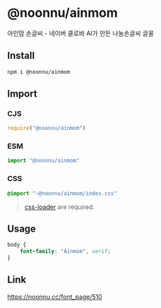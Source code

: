 # @noonnu/ainmom
아인맘 손글씨 - 네이버 클로바 AI가 만든 나눔손글씨 글꼴

## Install
```sh
npm i @noonnu/ainmom
```
## Import
### CJS
```js
require("@noonnu/ainmom")
```
### ESM
```js
import "@noonnu/ainmom"
```
### CSS 
```css
@import "~@noonnu/ainmom/index.css"
```
> [css-loader](https://github.com/webpack-contrib/css-loader) are required.

## Usage
```css
body {
    font-family: "Ainmom", serif;
}
```

## Link
https://noonnu.cc/font_page/510
